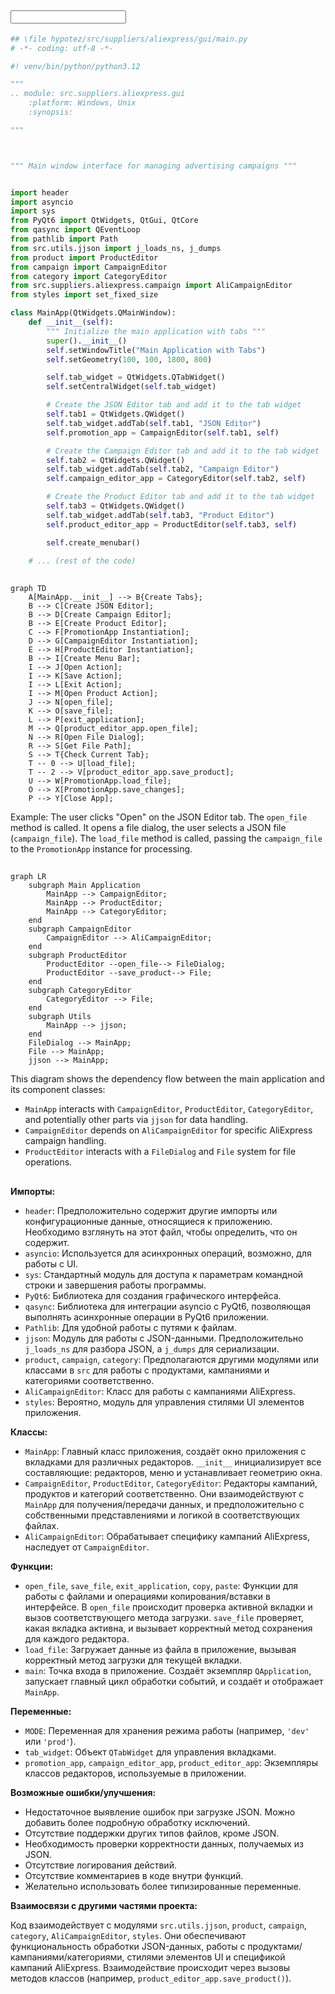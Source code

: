 ## <input code>

```python
## \file hypotez/src/suppliers/aliexpress/gui/main.py
# -*- coding: utf-8 -*-

#! venv/bin/python/python3.12

"""
.. module: src.suppliers.aliexpress.gui 
	:platform: Windows, Unix
	:synopsis:

"""



""" Main window interface for managing advertising campaigns """


import header
import asyncio
import sys
from PyQt6 import QtWidgets, QtGui, QtCore
from qasync import QEventLoop
from pathlib import Path
from src.utils.jjson import j_loads_ns, j_dumps
from product import ProductEditor
from campaign import CampaignEditor
from category import CategoryEditor
from src.suppliers.aliexpress.campaign import AliCampaignEditor
from styles import set_fixed_size

class MainApp(QtWidgets.QMainWindow):
    def __init__(self):
        """ Initialize the main application with tabs """
        super().__init__()
        self.setWindowTitle("Main Application with Tabs")
        self.setGeometry(100, 100, 1800, 800)

        self.tab_widget = QtWidgets.QTabWidget()
        self.setCentralWidget(self.tab_widget)

        # Create the JSON Editor tab and add it to the tab widget
        self.tab1 = QtWidgets.QWidget()
        self.tab_widget.addTab(self.tab1, "JSON Editor")
        self.promotion_app = CampaignEditor(self.tab1, self)

        # Create the Campaign Editor tab and add it to the tab widget
        self.tab2 = QtWidgets.QWidget()
        self.tab_widget.addTab(self.tab2, "Campaign Editor")
        self.campaign_editor_app = CategoryEditor(self.tab2, self)

        # Create the Product Editor tab and add it to the tab widget
        self.tab3 = QtWidgets.QWidget()
        self.tab_widget.addTab(self.tab3, "Product Editor")
        self.product_editor_app = ProductEditor(self.tab3, self)

        self.create_menubar()

    # ... (rest of the code)
```

## <algorithm>

```mermaid
graph TD
    A[MainApp.__init__] --> B{Create Tabs};
    B --> C[Create JSON Editor];
    B --> D[Create Campaign Editor];
    B --> E[Create Product Editor];
    C --> F[PromotionApp Instantiation];
    D --> G[CampaignEditor Instantiation];
    E --> H[ProductEditor Instantiation];
    B --> I[Create Menu Bar];
    I --> J[Open Action];
    I --> K[Save Action];
    I --> L[Exit Action];
    I --> M[Open Product Action];
    J --> N[open_file];
    K --> O[save_file];
    L --> P[exit_application];
    M --> Q[product_editor_app.open_file];
    N --> R[Open File Dialog];
    R --> S[Get File Path];
    S --> T{Check Current Tab};
    T -- 0 --> U[load_file];
    T -- 2 --> V[product_editor_app.save_product];
    U --> W[PromotionApp.load_file];
    O --> X[PromotionApp.save_changes];
    P --> Y[Close App];
```

Example: The user clicks "Open" on the JSON Editor tab.  The `open_file` method is called. It opens a file dialog, the user selects a JSON file (`campaign_file`). The `load_file` method is called, passing the `campaign_file` to the `PromotionApp` instance for processing.

## <mermaid>

```mermaid
graph LR
    subgraph Main Application
        MainApp --> CampaignEditor;
        MainApp --> ProductEditor;
        MainApp --> CategoryEditor;
    end
    subgraph CampaignEditor
        CampaignEditor --> AliCampaignEditor;
    end
    subgraph ProductEditor
        ProductEditor --open_file--> FileDialog;
        ProductEditor --save_product--> File;
    end
    subgraph CategoryEditor
        CategoryEditor --> File;
    end
    subgraph Utils
        MainApp --> jjson;
    end
    FileDialog --> MainApp;
    File --> MainApp;
    jjson --> MainApp;
```

This diagram shows the dependency flow between the main application and its component classes:
- `MainApp` interacts with `CampaignEditor`, `ProductEditor`, `CategoryEditor`, and potentially other parts via `jjson` for data handling.
- `CampaignEditor` depends on `AliCampaignEditor` for specific AliExpress campaign handling.
- `ProductEditor` interacts with a `FileDialog` and `File` system for file operations.


## <explanation>

**Импорты:**

- `header`: Предположительно содержит другие импорты или конфигурационные данные, относящиеся к приложению. Необходимо взглянуть на этот файл, чтобы определить, что он содержит.
- `asyncio`:  Используется для асинхронных операций, возможно, для работы с UI.
- `sys`: Стандартный модуль для доступа к параметрам командной строки и завершения работы программы.
- `PyQt6`: Библиотека для создания графического интерфейса.
- `qasync`:  Библиотека для интеграции asyncio с PyQt6, позволяющая выполнять асинхронные операции в PyQt6 приложении.
- `Pathlib`: Для удобной работы с путями к файлам.
- `jjson`: Модуль для работы с JSON-данными. Предположительно `j_loads_ns` для разбора JSON, а `j_dumps` для сериализации.
- `product`, `campaign`, `category`:  Предполагаются другими модулями или классами в `src` для работы с продуктами, кампаниями и категориями соответственно.
- `AliCampaignEditor`:  Класс для работы с кампаниями AliExpress.
- `styles`: Вероятно, модуль для управления стилями UI элементов приложения.

**Классы:**

- `MainApp`: Главный класс приложения, создаёт окно приложения с вкладками для различных редакторов. `__init__` инициализирует все составляющие: редакторов, меню и устанавливает геометрию окна.
- `CampaignEditor`, `ProductEditor`, `CategoryEditor`: Редакторы кампаний, продуктов и категорий соответственно.  Они взаимодействуют с `MainApp` для получения/передачи данных, и предположительно с собственными представлениями и логикой в соответствующих файлах.
- `AliCampaignEditor`: Обрабатывает специфику кампаний AliExpress, наследует от `CampaignEditor`.

**Функции:**

- `open_file`, `save_file`, `exit_application`, `copy`, `paste`: Функции для работы с файлами и операциями копирования/вставки в интерфейсе.  В `open_file` происходит проверка активной вкладки и вызов соответствующего метода загрузки.  `save_file` проверяет, какая вкладка активна, и вызывает корректный метод сохранения для каждого редактора.
- `load_file`: Загружает данные из файла в приложение, вызывая корректный метод загрузки для текущей вкладки.
- `main`: Точка входа в приложение. Создаёт экземпляр `QApplication`, запускает главный цикл обработки событий, и создаёт и отображает `MainApp`.

**Переменные:**

- `MODE`:  Переменная для хранения режима работы (например, `'dev'` или `'prod'`).
- `tab_widget`: Объект `QTabWidget` для управления вкладками.
- `promotion_app`, `campaign_editor_app`, `product_editor_app`: Экземпляры классов редакторов, используемые в приложении.

**Возможные ошибки/улучшения:**

- Недостаточное выявление ошибок при загрузке JSON. Можно добавить более подробную обработку исключений.
- Отсутствие поддержки других типов файлов, кроме JSON.
- Необходимость проверки корректности данных, получаемых из JSON.
- Отсутствие логирования действий.
- Отсутствие комментариев в коде внутри функций.
- Желательно использовать более типизированные переменные.

**Взаимосвязи с другими частями проекта:**

Код взаимодействует с модулями `src.utils.jjson`, `product`, `campaign`, `category`, `AliCampaignEditor`, `styles`.  Они обеспечивают функциональность обработки JSON-данных, работы с продуктами/кампаниями/категориями, стилями элементов UI и спецификой кампаний AliExpress.  Взаимодействие происходит через вызовы методов классов (например, `product_editor_app.save_product()`).